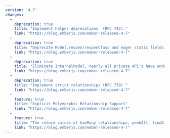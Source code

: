 ```yaml
---
version: '4.7'
changes:
  -
    deprecation: true
    title: "Implement helper deprecations  (RFC 742)."
    link: "https://blog.emberjs.com/ember-released-4-7"
  -
    deprecation: true
    title: "Deprecate Model.reopen/reopenClass and eager static fields lookups (implements RFC 738 and RFC 741)."
    link: "https://blog.emberjs.com/ember-released-4-7"
  -
    deprecation: true
    title: "Eliminate InternalModel, nearly all private API's have undergone significant change, if your app previously used these APIs the most likely refactor is to use a custom model or a custom cache."
    link: "https://blog.emberjs.com/ember-released-4-7"
  -
    deprecation: true
    title: "Implement strict relationships (RFC 739)."
    link: "https://blog.emberjs.com/ember-released-4-7"
  -
    feature: true
    title: "Explicit Polymorphic Relationship Support"
    link: "https://blog.emberjs.com/ember-released-4-7"    
  -
    feature: true
    title: "The return values of hasMany relationships, peekAll, findAll and query are now proxies to native arrays and as such all native array APIs are now usable. These objects will act fully as if they are native arrays. Restrictions on immutability of the result of peekAll and query still apply (RFC 846)."
    link: "https://blog.emberjs.com/ember-released-4-7"  
---
```

